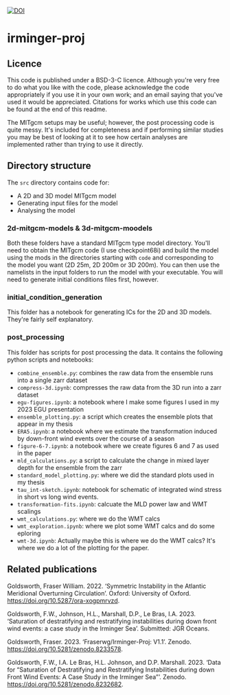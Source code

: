 [![DOI](https://zenodo.org/badge/512200960.svg)](https://zenodo.org/badge/latestdoi/512200960)
# irminger-proj

## Licence
This code is published under a BSD-3-C licence. Although you're very free to do what you like with the code, please acknowledge the code appropriately if you use it in your own work; and an email saying that you've used it would be appreciated. Citations for works which use this code can be found at the end of this readme.

The MITgcm setups may be useful; however, the post processing code is quite messy. It's included for completeness and if performing similar studies you may be best of looking at it to see how certain analyses are implemented rather than trying to use it directly.

## Directory structure
The `src` directory contains code for:
- A 2D and 3D model MITgcm model
- Generating input files for the model
- Analysing the model

### 2d-mitgcm-models \& 3d-mitgcm-moodels
Both these folders have a standard MITgcm type model directory. You'll need to obtain the MITgcm code (I use checkpoint68i) and build the model using the mods in the directories starting with `code` and corresponding to the model you want (2D 25m, 2D 200m or 3D 200m). You can then use the namelists in the input folders to run the model with your executable. You will need to generate initial conditions files first, however.

### initial_condition_generation
This folder has a notebook for generating ICs for the 2D and 3D models. They're fairly self explanatory.

### post_processing
This folder has scripts for post processing the data. It contains the following python scripts and notebooks:
- `combine_ensemble.py`: combines the raw data from the ensemble runs into a single zarr dataset
- `compress-3d.ipynb`: compresses the raw data from the 3D run into a zarr dataset
- `egu-figures.ipynb`: a notebook where I make some figures I used in my 2023 EGU presentation
- `ensemble_plotting.py`: a script which creates the ensemble plots that appear in my thesis
- `ERA5.ipynb`: a notebook where we estimate the transformation induced by down-front wind events over the course of a season
- `figure-6-7.ipynb`: a notebook where we create figures 6 and 7 as used in the paper
- `mld_calculations.py`: a script to calculate the change in mixed layer depth for the ensemble from the zarr
- `standard_model_plotting.py`: where we did the standard plots used in my thesis
- `tau_int-sketch.ipynb`: notebook for schematic of integrated wind stress in short vs long wind events.
- `transformation-fits.ipynb`: calcuate the MLD power law and WMT scalings
- `wmt_calculations.py`: where we do the WMT calcs
- `wmt_exploration.ipynb`: where we plot some WMT calcs and do some eploring
- `wmt-3d.ipynb`: Actually maybe this is where we do the WMT calcs? It's where we do a lot of the plotting for the paper.


## Related publications
Goldsworth, Fraser William. 2022. ‘Symmetric Instability in the Atlantic Meridional Overturning Circulation’. Oxford: University of Oxford. https://doi.org/10.5287/ora-xogpmrvzd.

Goldsworth, F.W., Johnson, H.L., Marshall, D.P., Le Bras, I.A. 2023. ‘Saturation of destratifying and restratifying instabilities during down front wind events: a case study in the Irminger Sea’. Submitted: JGR Oceans.

Goldsworth, Fraser. 2023. ‘Fraserwg/Irminger-Proj: V1.1’. Zenodo. https://doi.org/10.5281/zenodo.8233578.

Goldsworth, F.W., I.A. Le Bras, H.L. Johnson, and D.P. Marshall. 2023. ‘Data for “Saturation of Destratifying and Restratifying Instabilities during down Front Wind Events: A Case Study in the Irminger Sea”’. Zenodo. https://doi.org/10.5281/zenodo.8232682.

